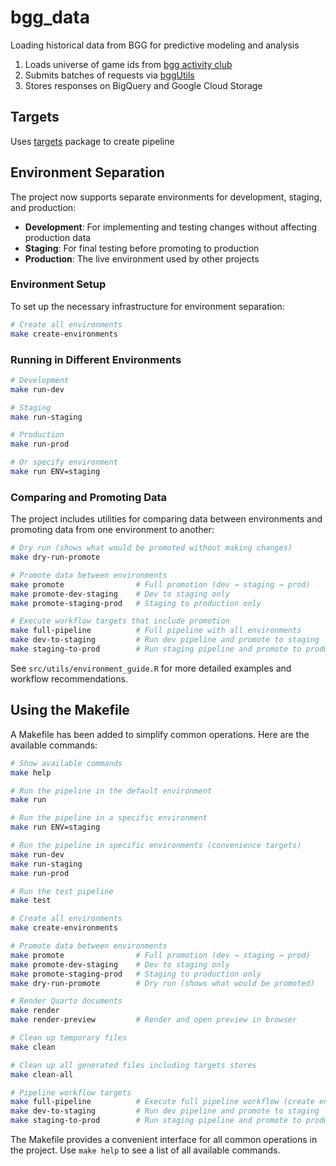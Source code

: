 
# bgg_data

Loading historical data from BGG for predictive modeling and analysis

1.  Loads universe of game ids from [bgg activity
    club](http://bgg.activityclub.org/bggdata/thingids.txt%5D)
2.  Submits batches of requests via
    [bggUtils](https://github.com/phenrickson/bggUtils)
3.  Stores responses on BigQuery and Google Cloud Storage

## Targets

Uses [targets](https://github.com/ropensci/targets) package to create
pipeline

## Environment Separation

The project now supports separate environments for development, staging, and production:

- **Development**: For implementing and testing changes without affecting production data
- **Staging**: For final testing before promoting to production
- **Production**: The live environment used by other projects

### Environment Setup

To set up the necessary infrastructure for environment separation:

```bash
# Create all environments
make create-environments
```

### Running in Different Environments

```bash
# Development
make run-dev

# Staging
make run-staging

# Production
make run-prod

# Or specify environment
make run ENV=staging
```

### Comparing and Promoting Data

The project includes utilities for comparing data between environments and promoting data from one environment to another:

```bash
# Dry run (shows what would be promoted without making changes)
make dry-run-promote

# Promote data between environments
make promote                # Full promotion (dev → staging → prod)
make promote-dev-staging    # Dev to staging only
make promote-staging-prod   # Staging to production only

# Execute workflow targets that include promotion
make full-pipeline          # Full pipeline with all environments
make dev-to-staging         # Run dev pipeline and promote to staging
make staging-to-prod        # Run staging pipeline and promote to production
```

See `src/utils/environment_guide.R` for more detailed examples and workflow recommendations.

## Using the Makefile

A Makefile has been added to simplify common operations. Here are the available commands:

```bash
# Show available commands
make help

# Run the pipeline in the default environment
make run

# Run the pipeline in a specific environment
make run ENV=staging

# Run the pipeline in specific environments (convenience targets)
make run-dev
make run-staging
make run-prod

# Run the test pipeline
make test

# Create all environments
make create-environments

# Promote data between environments
make promote                # Full promotion (dev → staging → prod)
make promote-dev-staging    # Dev to staging only
make promote-staging-prod   # Staging to production only
make dry-run-promote        # Dry run (shows what would be promoted)

# Render Quarto documents
make render
make render-preview         # Render and open preview in browser

# Clean up temporary files
make clean

# Clean up all generated files including targets stores
make clean-all

# Pipeline workflow targets
make full-pipeline          # Execute full pipeline workflow (create environments, run in all environments with promotion)
make dev-to-staging         # Run dev pipeline and promote to staging
make staging-to-prod        # Run staging pipeline and promote to production
```

The Makefile provides a convenient interface for all common operations in the project. Use `make help` to see a list of all available commands.
